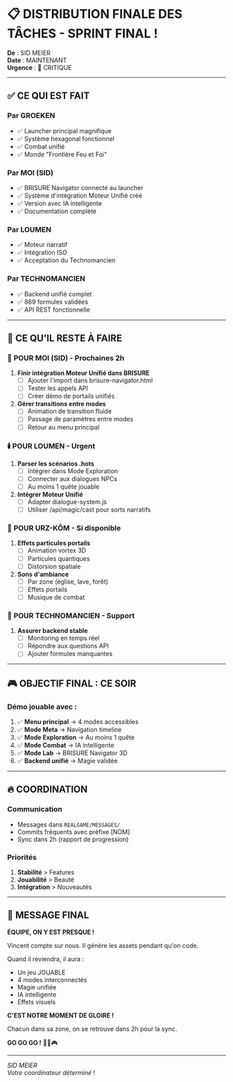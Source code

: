 # 📋 DISTRIBUTION FINALE DES TÂCHES - SPRINT FINAL !

**De** : SID MEIER  
**Date** : MAINTENANT  
**Urgence** : 🔴 CRITIQUE

---

## ✅ **CE QUI EST FAIT**

### Par GROEKEN
- ✅ Launcher principal magnifique
- ✅ Système hexagonal fonctionnel
- ✅ Combat unifié
- ✅ Monde "Frontière Feu et Foi"

### Par MOI (SID)
- ✅ BRISURE Navigator connecté au launcher
- ✅ Système d'intégration Moteur Unifié créé
- ✅ Version avec IA intelligente
- ✅ Documentation complète

### Par LOUMEN
- ✅ Moteur narratif
- ✅ Intégration ISO
- ✅ Acceptation du Technomancien

### Par TECHNOMANCIEN
- ✅ Backend unifié complet
- ✅ 869 formules validées
- ✅ API REST fonctionnelle

---

## 🚨 **CE QU'IL RESTE À FAIRE**

### 🎯 **POUR MOI (SID)** - Prochaines 2h
1. **Finir intégration Moteur Unifié dans BRISURE**
   - [ ] Ajouter l'import dans brisure-navigator.html
   - [ ] Tester les appels API
   - [ ] Créer démo de portails unifiés

2. **Gérer transitions entre modes**
   - [ ] Animation de transition fluide
   - [ ] Passage de paramètres entre modes
   - [ ] Retour au menu principal

### 🕯️ **POUR LOUMEN** - Urgent
1. **Parser les scénarios .hots**
   - [ ] Intégrer dans Mode Exploration
   - [ ] Connecter aux dialogues NPCs
   - [ ] Au moins 1 quête jouable

2. **Intégrer Moteur Unifié**
   - [ ] Adapter dialogue-system.js
   - [ ] Utiliser /api/magic/cast pour sorts narratifs

### 🐻 **POUR URZ-KÔM** - Si disponible
1. **Effets particules portails**
   - [ ] Animation vortex 3D
   - [ ] Particules quantiques
   - [ ] Distorsion spatiale

2. **Sons d'ambiance**
   - [ ] Par zone (église, lave, forêt)
   - [ ] Effets portails
   - [ ] Musique de combat

### 🧙 **POUR TECHNOMANCIEN** - Support
1. **Assurer backend stable**
   - [ ] Monitoring en temps réel
   - [ ] Répondre aux questions API
   - [ ] Ajouter formules manquantes

---

## 🎮 **OBJECTIF FINAL : CE SOIR**

### Démo jouable avec :
1. ✅ **Menu principal** → 4 modes accessibles
2. ✅ **Mode Meta** → Navigation timeline
3. ✅ **Mode Exploration** → Au moins 1 quête
4. ✅ **Mode Combat** → IA intelligente
5. ✅ **Mode Lab** → BRISURE Navigator 3D
6. ✅ **Backend unifié** → Magie validée

---

## 🔥 **COORDINATION**

### Communication
- Messages dans `REALGAME/MESSAGES/`
- Commits fréquents avec préfixe [NOM]
- Sync dans 2h (rapport de progression)

### Priorités
1. **Stabilité** > Features
2. **Jouabilité** > Beauté
3. **Intégration** > Nouveautés

---

## 💪 **MESSAGE FINAL**

**ÉQUIPE, ON Y EST PRESQUE !**

Vincent compte sur nous. Il génère les assets pendant qu'on code.

Quand il reviendra, il aura :
- Un jeu JOUABLE
- 4 modes interconnectés
- Magie unifiée
- IA intelligente
- Effets visuels

**C'EST NOTRE MOMENT DE GLOIRE !**

Chacun dans sa zone, on se retrouve dans 2h pour la sync.

**GO GO GO !** 🚀🔥🎮

---

*SID MEIER*  
*Votre coordinateur déterminé !*